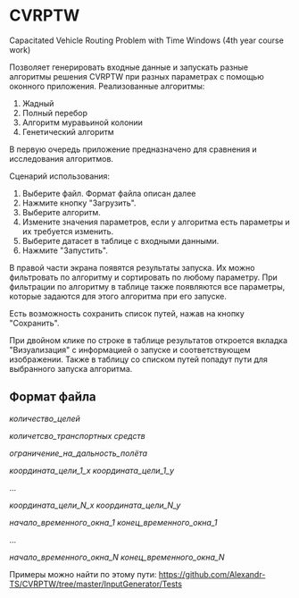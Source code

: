 # CVRPTW
Capacitated Vehicle Routing Problem with Time Windows (4th year course work)

Позволяет генерировать входные данные и запускать разные алгоритмы решения CVRPTW при разных параметрах с помощью оконного приложения. Реализованные алгоритмы:
1) Жадный
2) Полный перебор
3) Алгоритм муравьиной колонии
4) Генетический алгоритм

В первую очередь приложение предназначено для сравнения и исследования алгоритмов. 

Сценарий использования:

1) Выберите файл. Формат файла описан далее
2) Нажмите кнопку "Загрузить".
3) Выберите алгоритм.
4) Измените значения параметров, если у алгоритма есть параметры и их требуется изменить.
5) Выберите датасет в таблице с входными данными.
6) Нажмите "Запустить".

В правой части экрана появятся результаты запуска. Их можно фильтровать по алгоритму и сортировать по любому параметру. При фильтрации по алгоритму в таблице также появляются все параметры, которые задаются для этого алгоритма при его запуске.

Есть возможность сохранить список путей, нажав на кнопку "Сохранить".

При двойном клике по строке в таблице результатов откроется вкладка "Визуализация" с информацией о запуске и соответствующем изображении. Также в таблицу со списком путей попадут пути для выбранного запуска алгоритма.

## Формат файла

*количество_целей*

*количетсво_транспортных средств*

*ограничение_на_дальность_полёта*

*координата_цели_1_x координата_цели_1_y*

...

*координата_цели_N_x координата_цели_N_y*

*начало_временного_окна_1 конец_временного_окна_1*

...

*начало_временного_окна_N конец_временного_окна_N*


Примеры можно найти по этому пути: https://github.com/Alexandr-TS/CVRPTW/tree/master/InputGenerator/Tests